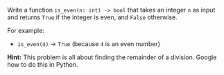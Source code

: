 Write a function `is_even(n: int) -> bool` that takes an integer `n` as input and returns `True` if the integer is even, and `False` otherwise. 

For example:
- `is_even(4)` -> `True` (because `4` is an even number)


**Hint:** This problem is all about finding the remainder of a division. Google how to do this in Python.